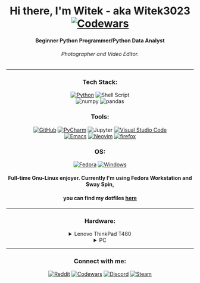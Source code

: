 <div align="center">

# Hi there, I'm Witek - aka Witek3023 [![Codewars](https://www.codewars.com/users/Witek3023/badges/micro)](https://www.codewars.com/users/Witek3023/badges)
#### Beginner Python Programmer/Python Data Analyst<br>
###### Photographer and Video Editor.</br>
---
### Tech Stack:
[![Python](https://img.shields.io/badge/python-d8dee9?style=for-the-badge&logo=python&logoColor=2e3440)](https://www.python.org/)
![Shell Script](https://img.shields.io/badge/shell_script-d8dee9?style=for-the-badge&logo=gnu-bash&logoColor=2e3440)</br>
![numpy](https://img.shields.io/badge/NumPy-d8dee9?style=for-the-badge&logo=NumPy&logoColor=2e3440)
![pandas](https://img.shields.io/badge/pandas-d8dee9?style=for-the-badge&logo=pandas&logoColor=2e3440)</br>

### Tools:
[![GitHub](https://img.shields.io/badge/github-e5e9f0?style=for-the-badge&logo=github&logoColor=3b4252)](https://github.com/)
[![PyCharm](https://img.shields.io/badge/pycharm-e5e9f0?style=for-the-badge&logo=pycharm&logoColor=3b4252&color=e5e9f0&labelColor=e5e9f0)](https://www.jetbrains.com/pycharm/)
![Jupyter](https://img.shields.io/badge/Jupyter-e5e9f0?style=for-the-badge&logo=Jupyter&logoColor=3b4252)
[![Visual Studio Code](https://img.shields.io/badge/Visual%20Studio%20Code-e5e9f0?style=for-the-badge&logo=visual-studio-code&logoColor=3b4252)](https://code.visualstudio.com/) <br>
[![Emacs](https://img.shields.io/badge/GNU%20Emacs-e5e9f0.svg?style=for-the-badge&logo=GNU-Emacs&logoColor=3b4252)](https://www.gnu.org/software/emacs/)
[![Neovim](https://img.shields.io/badge/Neovim-e5e9f0.svg?style=for-the-badge&logo=Neovim&logoColor=3b4252)](https://neovim.io/)
[![firefox](https://img.shields.io/badge/Firefox-e5e9f0?style=for-the-badge&logo=Firefox&logoColor=3b4252)](https://www.mozilla.org/en-US/firefox/new/)<br>

### OS:
[![Fedora](https://img.shields.io/badge/Fedora-eceff4?style=for-the-badge&logo=fedora&logoColor=2e3440)](https://getfedora.org/)
[![Windows](https://img.shields.io/badge/Windows-eceff4?style=for-the-badge&logo=windows&logoColor=2e3440)](https://www.microsoft.com/en-us/windows/windows-11)
</br>
#### Full-time Gnu-Linux enjoyer. Currently I'm using Fedora Workstation and Sway Spin, <br>
#### you can find my dotfiles [here](https://github.com/Witek3023/DotFiles)</br>
---
### Hardware:

<details><summary>Lenovo ThinkPad T480</summary>
<p>
•Intel i7-8650U<br>
•Intel UHD Graphics 620<br>
•NVIDIA GeForce MX150<br>
•16GB Ram DDR4 2400 MHz<br>
•512GB M.2 SSD<br>  
•Fedora Sway Spin<br>
</pbr>
•HP E24 G4<br>
</p>
</details>

<details><summary>PC</summary>
<p>
•Intel Core i7-10700KF <br>
•MSI Z490-A PRO <br>
•Crucial 16GB (2x8GB) 3200MHz CL16 Ballistix Black <br>
•Kingston 1TB M.2 PCIe NVMe A2000 <br>
•Kingston 1TB M.2 PCIe Gen4 NVMe NV2 <br>
•Gigabyte Radeon RX 6600 XT GAMING OC 8GB GDDR6 <br>
•SilentiumPC Fera 5 Dual Fan 2x120mm <br>
•SilentiumPC Regnum RG6V TG Pure Black <br>
•TP-Link Archer T6E DualBand <br>
•LG 27GL850-B NanoIPS HDR10 <br>
•Linux Fedora Workstation<br>
</p>
</details>

---

### Connect with me:
[![Reddit](https://img.shields.io/badge/Reddit-d8dee9?style=for-the-badge&logo=Reddit&logoColor=3b4252)](https://www.reddit.com/user/Witek3023)
[![Codewars](https://img.shields.io/badge/Codewars-d8dee9?style=for-the-badge&logo=codewars&logoColor=3b4252)](https://www.codewars.com/users/Witek3023)
[![Discord](https://img.shields.io/badge/Discord-d8dee9?style=for-the-badge&logo=discord&logoColor=3b4252)](https://discordapp.com/users/923236911584251904)
[![Steam](https://img.shields.io/badge/steam-d8dee9?style=for-the-badge&logo=steam&logoColor=3b4252)](https://steamcommunity.com/profiles/76561198894259998/)
